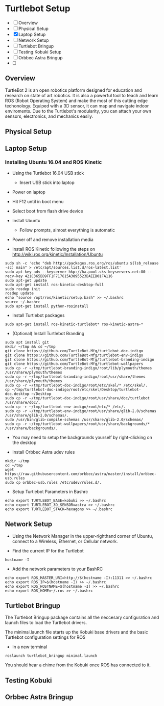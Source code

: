# Turtlebot Setup
- [ ] Overview
- [ ] Physical Setup
- [x] Laptop Setup
- [ ] Network Setup
- [ ] Turtlebot Bringup
- [ ] Testing Kobuki Setup
- [ ] Orbbec Astra Bringup
- [ ] 

## Overview
TurtleBot 2 is an open robotics platform designed for education and research on state of art robotics. It is also a powerful  tool to teach and learn ROS (Robot Operating System) and make the most of this cutting edge techonology. Equiped with a 3D sensor, it can map and navigate indoor enviroments. Due to the Turtlebot's modularity, you can attach your own sensors, electronics, and mechanics easily.

## Physical Setup



## Laptop Setup
### Installing Ubuntu 16.04 and ROS Kinetic

- Using the Turtlebot 16.04 USB stick
  - Insert USB stick into laptop
- Power on laptop
- Hit F12 until in boot menu
- Select boot from flash drive device
- Install Ubuntu
  - Follow prompts, almost everything is automatic
- Power off and remove installation media

- Install ROS Kinetic following the steps on http://wiki.ros.org/kinetic/Installation/Ubuntu
```
sudo sh -c 'echo "deb http://packages.ros.org/ros/ubuntu $(lsb_release -sc) main" > /etc/apt/sources.list.d/ros-latest.list'
sudo apt-key adv --keyserver hkp://ha.pool.sks-keyservers.net:80 --recv-key 421C365BD9FF1F717815A3895523BAEEB01FA116
sudo apt-get update
sudo apt-get install ros-kinetic-desktop-full
sudo rosdep init
rosdep update
echo "source /opt/ros/kinetic/setup.bash" >> ~/.bashrc
source ~/.bashrc
sudo apt-get install python-rosinstall
```
- Install Turtlebot packages
```
sudo apt-get install ros-kinetic-turtlebot* ros-kinetic-astra-*
```
- (Optional) Install Turtlebot Branding
```
sudo apt install git
mkdir ~/tmp && cd ~/tmp
git clone https://github.com/TurtleBot-Mfg/turtlebot-doc-indigo
git clone https://github.com/TurtleBot-Mfg/turtlebot-env-indigo
git clone https://github.com/TurtleBot-Mfg/turtlebot-branding-indigo
git clone https://github.com/TurtleBot-Mfg/turtlebot-wallpapers
sudo cp -r ~/tmp/turtlebot-branding-indigo/root/lib/plymouth/themes /usr/share/plymouth/themes
sudo cp -r ~/tmp/turtlebot-branding-indigo/root/usr/share/themes /usr/share/plymouth/themes
sudo cp -r ~/tmp/turtlebot-doc-indigo/root/etc/skel/* /etc/skel/.
cp ~/tmp/turtlebot-doc-indigo/root/etc/skel/Desktop/turtlebot-doc.desktop ~/Desktop
sudo cp -r ~/tmp/turtlebot-doc-indigo/root/usr/share/doc/turtlebot /usr/share/doc/.
sudo cp -r ~/tmp/turtlebot-env-indigo/root/etc/* /etc/.
sudo cp -r ~/tmp/turtlebot-env-indigo/root/usr/share/glib-2.0/schemas /usr/share/glib-2.0/schemas/.
sudo /usr/bin/glib-compile-schemas /usr/share/glib-2.0/schemas/
sudo cp -r ~/tmp/turtlebot-wallpapers/root/usr/share/backgrounds/* /usr/share/backgrounds/.
```
- You may need to setup the backgrounds yourself by right-clicking on the desktop

- Install Orbbec Astra udev rules
```
mkdir ~/tmp
cd ~/tmp
wget https://raw.githubusercontent.com/orbbec/astra/master/install/orbbec-usb.rules
sudo cp orbbec-usb.rules /etc/udev/rules.d/.
```

- Setup Turtlebot Parameters in Bashrc
```
echo export TURTLEBOT_BASE=kobuki >> ~/.bashrc
echo export TURTLEBOT_3D_SENSOR=astra >> ~/.bashrc
echo export TURTLEBOT_STACK=hexagons >> ~/.bashrc 
```

## Network Setup
- Using the Network Manager in the upper-righthand corner of Ubuntu, connect to a Wireless, Ethernet, or Cellular network.

- Find the current IP for the Turtlebot
```
hostname -I
```

- Add the network parameters to your BashRC
```
echo export ROS_MASTER_URI=http://$(hostname -I):11311 >> ~/.bashrc
echo export ROS_IP=$(hostname -I) >> ~/.bashrc
echo export ROS_HOSTNAME=$(hostname -I) >> ~/.bashrc
echo export ROS_HOME=~/.ros >> ~/.bashrc
```

## Turtlebot Bringup
The Turtlebot Bringup package contains all the neccesary configuration and launch files to load the Turtlebot drivers.

The minimal.launch file starts up the Kobuki base drivers and the basic Turtlebot configuration settings for ROS
- In a new terminal
```
roslaunch turtlebot_bringup minimal.launch
```

You should hear a chime from the Kobuki once ROS has connected to it.

## Testing Kobuki



## Orbbec Astra Bringup



